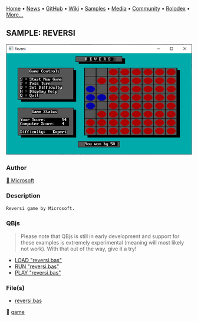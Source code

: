 [Home](https://qb64.com) • [News](../../news.md) • [GitHub](../../github.md) • [Wiki](../../wiki.md) • [Samples](../../samples.md) • [Media](../../media.md) • [Community](../../community.md) • [Rolodex](../../rolodex.md) • [More...](../../more.md)

## SAMPLE: REVERSI

![screenshot.png](img/screenshot.png)

### Author

[🐝 Microsoft](../microsoft.md) 

### Description

```text
Reversi game by Microsoft.
```

### QBjs

> Please note that QBjs is still in early development and support for these examples is extremely experimental (meaning will most likely not work). With that out of the way, give it a try!

* [LOAD "reversi.bas"](https://v6p9d9t4.ssl.hwcdn.net/html/5963335/index.html?src=https://qb64.com/samples/reversi/src/reversi.bas)
* [RUN "reversi.bas"](https://v6p9d9t4.ssl.hwcdn.net/html/5963335/index.html?mode=auto&src=https://qb64.com/samples/reversi/src/reversi.bas)
* [PLAY "reversi.bas"](https://v6p9d9t4.ssl.hwcdn.net/html/5963335/index.html?mode=play&src=https://qb64.com/samples/reversi/src/reversi.bas)

### File(s)

* [reversi.bas](src/reversi.bas)

🔗 [game](../game.md)
